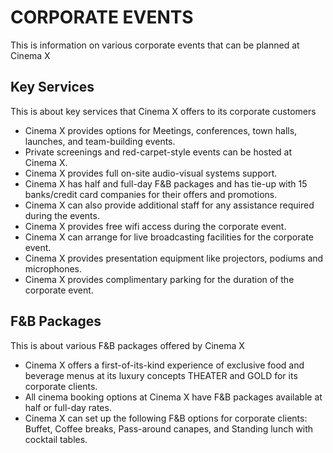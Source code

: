 # CORPORATE EVENTS

This is information on various corporate events that can be planned at Cinema X

## Key Services

This is about key services that Cinema X offers to its corporate customers

- Cinema X provides options for Meetings, conferences, town halls, launches, and team-building events.
- Private screenings and red-carpet-style events can be hosted at Cinema X.
- Cinema X provides full on-site audio-visual systems support.
- Cinema X has half and full-day F&B packages and has tie-up with 15 banks/credit card companies for their offers and promotions.
- Cinema X can also provide additional staff for any assistance required during the events.
- Cinema X provides free wifi access during the corporate event.
- Cinema X can arrange for live broadcasting facilities for the corporate event.
- Cinema X provides presentation equipment like projectors, podiums and microphones.
- Cinema X provides complimentary parking for the duration of the corporate event.

## F&B Packages

This is about various F&B packages offered by Cinema X

- Cinema X offers a first-of-its-kind experience of exclusive food and beverage menus at its luxury concepts THEATER and GOLD for its corporate clients.
- All cinema booking options at Cinema X have F&B packages available at half or full-day rates.
- Cinema X can set up the following F&B options for corporate clients: Buffet, Coffee breaks, Pass-around canapes, and Standing lunch with cocktail tables.